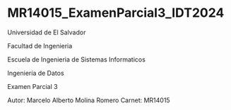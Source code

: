 # MR14015_ExamenParcial3_IDT2024

Universidad de El Salvador

Facultad de Ingenieria

Escuela de Ingenieria de Sistemas Informaticos

Ingeniería de Datos

Examen Parcial 3

Autor: Marcelo Alberto Molina Romero
Carnet: MR14015
